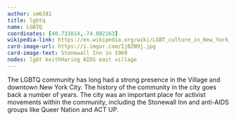 ```yaml
---
author: sm6381
title: lgbtq
name: LGBTQ
coordinates: [40.733814,-74.002163]
wikipedia-link: https://en.wikipedia.org/wiki/LGBT_culture_in_New_York_City
card-image-url: https://i.imgur.com/IjBZN9j.jpg
card-image-text: Stonewall Inn in 1969
nodes: lgbt keithHaring AIDS east village
---
```

The LGBTQ community has long had a strong presence in the Village and downtown New York City. The history of the community in the city goes back a number of years. The city was an important place for activist movements within the community, including the Stonewall Inn and anti-AIDS groups like Queer Nation and ACT UP.
